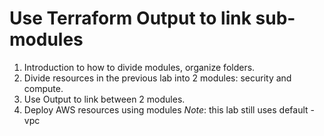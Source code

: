 
# Use Terraform Output to link sub-modules
1. Introduction to how to divide modules, organize folders.
2. Divide resources in the previous lab into 2 modules: security and compute.
3. Use Output to link between 2 modules.
4. Deploy AWS resources using modules
*Note*: this lab still uses default -vpc